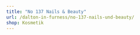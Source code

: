 ```yaml
---
title: "No 137 Nails & Beauty"
url: /dalton-in-furness/no-137-nails-und-beauty/
shop: Kosmetik
---
```

